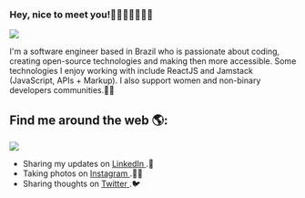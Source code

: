 ### Hey, nice to meet you!👋🏽👩🏽‍💻🏳️‍🌈

<img src="https://i.pinimg.com/originals/2e/f8/69/2ef86909bb721489c1b8e9049e438e69.png">


I'm a software engineer based in Brazil who is passionate about coding, creating open-source technologies and making then more accessible. Some technologies I enjoy working with include ReactJS and Jamstack (JavaScript, APIs + Markup). I also support women and non-binary developers communities.💜✨


## Find me around the web 🌎:

  <img src="https://i.pinimg.com/originals/da/b7/da/dab7da9898839075a66aad18e0eba473.png">
  
 - Sharing my updates on <a href="https://linkedin.com/in/giovannacavalcante"> LinkedIn </a>.💼 
- Taking photos on <a href="https://instagram/giovanna.cavalcante"> Instagram </a>.📸🎴 
- Sharing thoughts on <a href="https://twitter.com/GvnCavalcante"> Twitter </a>.🐦 
